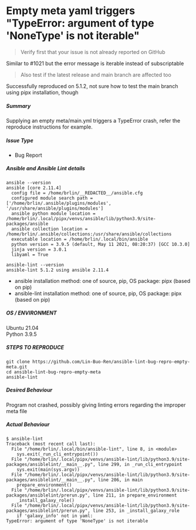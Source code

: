# Empty meta yaml triggers "TypeError: argument of type 'NoneType' is not iterable"

> Verify first that your issue is not already reported on GitHub

Similar to #1021 but the error message is iterable instead of subscriptable

> Also test if the latest release and main branch are affected too

Successfully reproduced on 5.1.2, not sure how to test the main branch using pipx installation, though

##### Summary

Supplying an empty meta/main.yml triggers a TypeError crash, refer the reproduce instructions for example.

##### Issue Type

- Bug Report

##### Ansible and Ansible Lint details
<!--- Paste verbatim output between triple backticks -->
```console (paste below)
ansible --version
ansible [core 2.11.4] 
  config file = /home/brlin/__REDACTED__/ansible.cfg
  configured module search path = ['/home/brlin/.ansible/plugins/modules', '/usr/share/ansible/plugins/modules']
  ansible python module location = /home/brlin/.local/pipx/venvs/ansible/lib/python3.9/site-packages/ansible
  ansible collection location = /home/brlin/.ansible/collections:/usr/share/ansible/collections
  executable location = /home/brlin/.local/bin/ansible
  python version = 3.9.5 (default, May 11 2021, 08:20:37) [GCC 10.3.0]
  jinja version = 3.0.1
  libyaml = True

ansible-lint --version
ansible-lint 5.1.2 using ansible 2.11.4

```

- ansible installation method: one of source, pip, OS package: pipx (based on pip)
- ansible-lint installation method: one of source, pip, OS package: pipx (based on pip)

##### OS / ENVIRONMENT
<!--- Provide all relevant information below, e.g. target OS versions, network device firmware, etc. -->

Ubuntu 21.04  
Python 3.9.5


##### STEPS TO REPRODUCE

```commands
git clone https://github.com/Lin-Buo-Ren/ansible-lint-bug-repro-empty-meta.git
cd ansible-lint-bug-repro-empty-meta
ansible-lint
```

##### Desired Behaviour

Program not crashed, possibly giving linting errors regarding the improper meta file

##### Actual Behaviour

<!--- Paste verbatim command output between triple backticks -->
```paste below
$ ansible-lint
Traceback (most recent call last):
  File "/home/brlin/.local/bin/ansible-lint", line 8, in <module>
    sys.exit(_run_cli_entrypoint())
  File "/home/brlin/.local/pipx/venvs/ansible-lint/lib/python3.9/site-packages/ansiblelint/__main__.py", line 299, in _run_cli_entrypoint
    sys.exit(main(sys.argv))
  File "/home/brlin/.local/pipx/venvs/ansible-lint/lib/python3.9/site-packages/ansiblelint/__main__.py", line 206, in main
    prepare_environment()
  File "/home/brlin/.local/pipx/venvs/ansible-lint/lib/python3.9/site-packages/ansiblelint/prerun.py", line 211, in prepare_environment
    _install_galaxy_role()
  File "/home/brlin/.local/pipx/venvs/ansible-lint/lib/python3.9/site-packages/ansiblelint/prerun.py", line 253, in _install_galaxy_role
    if 'galaxy_info' not in yaml:
TypeError: argument of type 'NoneType' is not iterable

```
